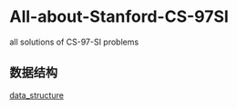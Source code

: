 # All-about-Stanford-CS-97SI
 all solutions of CS-97-SI problems

## 数据结构

[data_structure]([https://github.com/Qasak/all-about-stanford-cs-97si/blob/master/data_structure/README.md])




